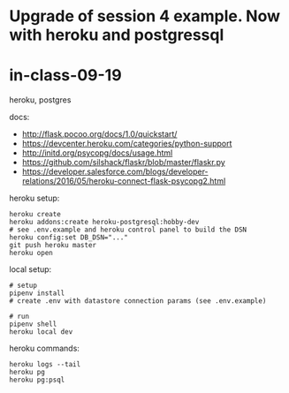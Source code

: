 # Upgrade of session 4 example. Now with heroku and postgressql
# in-class-09-19
heroku, postgres

docs:
* <http://flask.pocoo.org/docs/1.0/quickstart/>
* <https://devcenter.heroku.com/categories/python-support>
* <http://initd.org/psycopg/docs/usage.html>
* <https://github.com/silshack/flaskr/blob/master/flaskr.py>
* <https://developer.salesforce.com/blogs/developer-relations/2016/05/heroku-connect-flask-psycopg2.html>


heroku setup:

```
heroku create
heroku addons:create heroku-postgresql:hobby-dev
# see .env.example and heroku control panel to build the DSN
heroku config:set DB_DSN="..."
git push heroku master
heroku open
```

local setup:

```
# setup
pipenv install
# create .env with datastore connection params (see .env.example)

# run
pipenv shell
heroku local dev
```

heroku commands:

```
heroku logs --tail
heroku pg
heroku pg:psql
```
